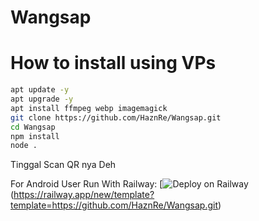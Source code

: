 # Wangsap

# How to install using VPs
```bash
apt update -y
apt upgrade -y
apt install ffmpeg webp imagemagick 
git clone https://github.com/HaznRe/Wangsap.git 
cd Wangsap
npm install 
node . 
```

Tinggal Scan QR nya Deh 

For Android User Run With Railway:
[![Deploy on Railway](https://railway.app/button.svg])(https://railway.app/new/template?template=https://github.com/HaznRe/Wangsap.git)
